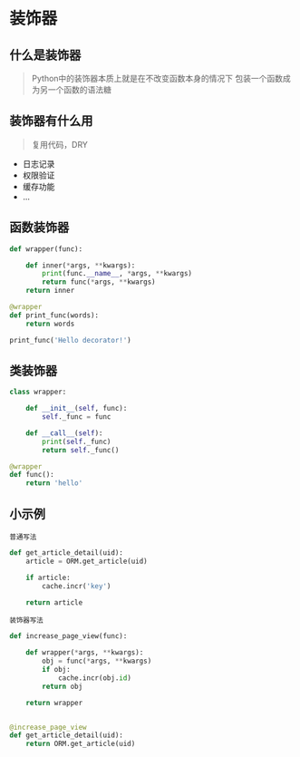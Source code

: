 # 装饰器


## 什么是装饰器

> Python中的装饰器本质上就是在不改变函数本身的情况下 包装一个函数成为另一个函数的语法糖

## 装饰器有什么用

> 复用代码，DRY

- 日志记录
- 权限验证
- 缓存功能
- ...

## 函数装饰器

```python
def wrapper(func):

    def inner(*args, **kwargs):
        print(func.__name__, *args, **kwargs)
        return func(*args, **kwargs)
    return inner

@wrapper
def print_func(words):
    return words

print_func('Hello decorator!')
```

## 类装饰器

```python
class wrapper:

    def __init__(self, func):
        self._func = func

    def __call__(self):
        print(self._func)
        return self._func()

@wrapper
def func():
    return 'hello'
```


## 小示例

`普通写法`

```python
def get_article_detail(uid):
    article = ORM.get_article(uid)

    if article:
        cache.incr('key')

    return article
```

`装饰器写法`
```python
def increase_page_view(func):

    def wrapper(*args, **kwargs):
        obj = func(*args, **kwargs)
        if obj:
            cache.incr(obj.id)
        return obj

    return wrapper


@increase_page_view
def get_article_detail(uid):
    return ORM.get_article(uid)
```

